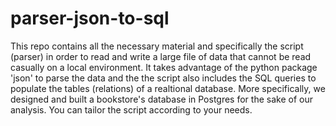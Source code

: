 # parser-json-to-sql
This repo contains all the necessary material and specifically the script (parser) in order to read and write a large file of data that cannot be read casually on a local  environment. It takes advantage of the python package 'json' to parse the data and the the script also includes the SQL queries to populate the tables (relations) of a realtional database. More specifically, we designed and built a bookstore's database in Postgres for the sake of our analysis. You can tailor the script according to your needs.
